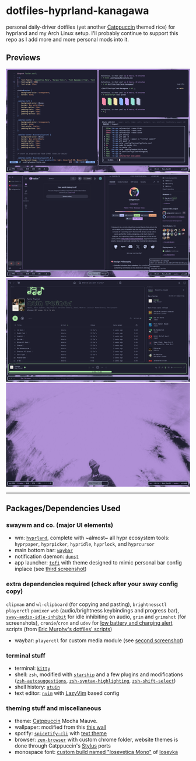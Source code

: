 # dotfiles-hyprland-kanagawa
personal daily-driver dotfiles (yet another [Catppuccin](https://github.com/catppuccin/catppuccin) themed rice) for hyprland and my Arch Linux setup. I'll probably continue to support this repo as I add more and more personal mods into it.
## Previews

![1](screenshots/1.png)
![2](screenshots/2.png)
![3](screenshots/3.png)
![4](screenshots/4.png)

---

## Packages/Dependencies Used
### swaywm and co. (major UI elements)
- wm: [`hyprland`](https://hyprland.org/), complete with ~almost~ all hypr ecosystem tools: `hyprpaper`, `hyprpicker`, `hypridle`, `hyprlock`, and `hyprcursor`
- main bottom bar: [`waybar`](https://github.com/Alexays/Waybar)
- notification daemon: [`dunst`](https://github.com/dunst-project/dunst)
- app launcher: [`tofi`](https://github.com/philj56/tofi) with theme designed to mimic personal bar config inplace (see [third screenshot](screenshots/3.png))

### extra dependencies required (check after your sway config copy)
`clipman` and `wl-clipboard` (for copying and pasting), `brightnessctl` `playerctl` `pamixer` `wob` (audio/brightness keybindings and progress bar), [`sway-audio-idle-inhibit`](https://github.com/ErikReider/SwayAudioIdleInhibit) for idle inhibiting on audio, `grim` and `grimshot` (for screenshots), `cronie`/`cron` and `udev` for [low battery and charging alert](usr/local/bin/) scripts (from [Eric Murphy's dotfiles' scripts](https://github.com/ericmurphyxyz/dotfiles/tree/master/.local/bin))
- waybar: `playerctl` for custom media module (see [second screenshot](screenshots/2.png))

### terminal stuff
- terminal: [`kitty`](https://github.com/kovidgoyal/kitty)
- shell: `zsh`, modified with [`starship`](https://github.com/starship/starship) and a few plugins and modifications ([`zsh-autosuggestions`](https://github.com/zsh-users/zsh-autosuggestions), [`zsh-syntax-highlighting`](https://github.com/zsh-users/zsh-syntax-highlighting), [`zsh-shift-select`](https://github.com/jirutka/zsh-shift-select))
- shell history: [`atuin`](atuin.sh)
- text editor: [`nvim`](https://github.com/neovim/neovim) with [LazyVim](https://github.com/LazyVim/LazyVim) based config

### theming stuff and miscellaneous
- theme: [Catppuccin](https://github.com/catppuccin/catppuccin) Mocha Mauve.
- wallpaper: modified from this [this wall](https://unsplash.com/photos/a-blurry-image-of-a-man-riding-a-snowboard-Wd99FsCRsRs)
- spotify: [`spicetify-cli`](https://spicetify.app/) with [text theme](https://github.com/spicetify/spicetify-themes/tree/master/text)
- browser: [`zen-browser`](https://github.com/zen-browser/desktop) with custom chrome folder, website themes is done through Catppuccin's [Stylus](https://addons.mozilla.org/en-US/firefox/addon/styl-us/) ports
- monospace font: [custom build named "Iosevetica Mono"](Iosevka/private-build-plans.toml) of [Iosevka](https://github.com/be5invis/Iosevka)
